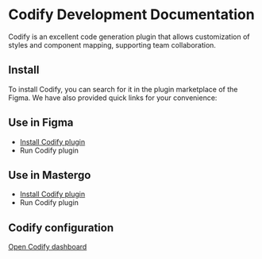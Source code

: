 
# Codify Development Documentation
Codify is an excellent code generation plugin that allows customization of styles and component mapping, supporting team collaboration.

## Install

To install Codify, you can search for it in the plugin marketplace of the Figma. We have also provided quick links for your convenience:


## Use in Figma

- [Install Codify plugin](https://www.figma.com/community/plugin/1358096843519910876)
- Run Codify plugin


## Use in Mastergo

- [Install Codify plugin](https://mastergo.com/community/plugin/123182811362414)
- Run Codify plugin


## Codify configuration

[Open Codify dashboard](https://codify.fun)
